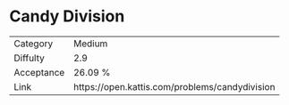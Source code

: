 # Candy Division

<table>
    <tr>
        <td>Category</td>
        <td>Medium</td>
    </tr>
    <tr>
        <td>Diffulty</td>
        <td>2.9</td>
    </tr>
    <tr>
        <td>Acceptance</td>
        <td>26.09 %</td>
    </tr>
    <tr>
        <td>Link</td>
        <td>https://open.kattis.com/problems/candydivision</td>
    </tr>
</table>